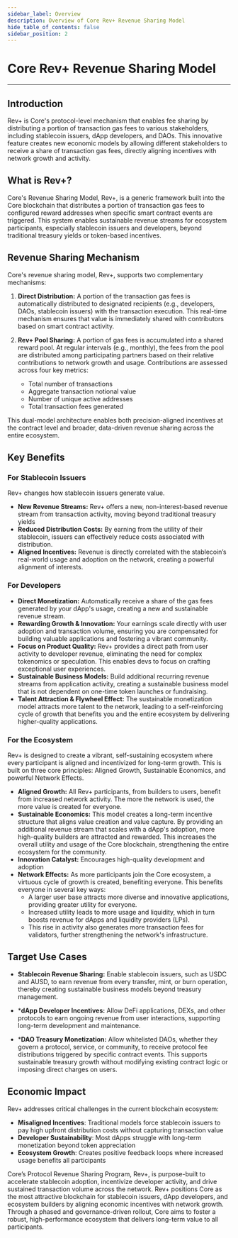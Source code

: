 ```yaml
---
sidebar_label: Overview
description: Overview of Core Rev+ Revenue Sharing Model
hide_table_of_contents: false
sidebar_position: 2
---
```


# Core Rev+ Revenue Sharing Model

---

## Introduction

Rev+ is Core's protocol-level mechanism that enables fee sharing by distributing a portion of transaction gas fees to various stakeholders, including stablecoin issuers, dApp developers, and DAOs. This innovative feature creates new economic models by allowing different stakeholders to receive a share of transaction gas fees, directly aligning incentives with network growth and activity.

## What is Rev+?

Core's Revenue Sharing Model, Rev+, is a generic framework built into the Core blockchain that distributes a portion of transaction gas fees to configured reward addresses when specific smart contract events are triggered. This system enables sustainable revenue streams for ecosystem participants, especially stablecoin issuers and developers, beyond traditional treasury yields or token-based incentives.

## Revenue Sharing Mechanism

Core's revenue sharing model, Rev+, supports two complementary mechanisms:

1. **Direct Distribution:** A portion of the transaction gas fees is automatically distributed to designated recipients (e.g., developers, DAOs, stablecoin issuers) with the transaction execution. This real-time mechanism ensures that value is immediately shared with contributors based on smart contract activity.

2. **Rev+ Pool Sharing:** A portion of gas fees is accumulated into a shared reward pool. At regular intervals (e.g., monthly), the fees from the pool are distributed among participating partners based on their relative contributions to network growth and usage. Contributions are assessed across four key metrics:

   - Total number of transactions
   - Aggregate transaction notional value
   - Number of unique active addresses
   - Total transaction fees generated

This dual-model architecture enables both precision-aligned incentives at the contract level and broader, data-driven revenue sharing across the entire ecosystem.

## Key Benefits

### For Stablecoin Issuers

Rev+ changes how stablecoin issuers generate value.

- **New Revenue Streams:** Rev+ offers a new, non-interest-based revenue stream from transaction activity, moving beyond traditional treasury yields
- **Reduced Distribution Costs:** By earning from the utility of their stablecoin, issuers can effectively reduce costs associated with distribution.
- **Aligned Incentives:** Revenue is directly correlated with the stablecoin’s real-world usage and adoption on the network, creating a powerful alignment of interests.

### **For Developers**

- **Direct Monetization:** Automatically receive a share of the gas fees generated by your dApp's usage, creating a new and sustainable revenue stream.
- **Rewarding Growth & Innovation:** Your earnings scale directly with user adoption and transaction volume, ensuring you are compensated for building valuable applications and fostering a vibrant community.
- **Focus on Product Quality:** Rev+ provides a direct path from user activity to developer revenue, eliminating the need for complex tokenomics or speculation. This enables devs to focus on crafting exceptional user experiences.
- **Sustainable Business Models:** Build additional recurring revenue streams from application activity, creating a sustainable business model that is not dependent on one-time token launches or fundraising.
- **Talent Attraction & Flywheel Effect:** The sustainable monetization model attracts more talent to the network, leading to a self-reinforcing cycle of growth that benefits you and the entire ecosystem by delivering higher-quality applications.

### **For the Ecosystem**

Rev+ is designed to create a vibrant, self-sustaining ecosystem where every participant is aligned and incentivized for long-term growth. This is built on three core principles: Aligned Growth, Sustainable Economics, and powerful Network Effects.

- **Aligned Growth:** All Rev+ participants, from builders to users, benefit from increased network activity. The more the network is used, the more value is created for everyone.
- **Sustainable Economics:** This model creates a long-term incentive structure that aligns value creation and value capture. By providing an additional revenue stream that scales with a dApp's adoption, more high-quality builders are attracted and rewarded. This increases the overall utility and usage of the Core blockchain, strengthening the entire ecosystem for the community.
- **Innovation Catalyst:** Encourages high-quality development and adoption
- **Network Effects:** As more participants join the Core ecosystem, a virtuous cycle of growth is created, benefiting everyone. This benefits everyone in several key ways:
  - A larger user base attracts more diverse and innovative applications, providing greater utility for everyone.
  - Increased utility leads to more usage and liquidity, which in turn boosts revenue for dApps and liquidity providers (LPs).
  - This rise in activity also generates more transaction fees for validators, further strengthening the network's infrastructure.

## Target Use Cases

- **Stablecoin Revenue Sharing:** Enable stablecoin issuers, such as USDC and AUSD, to earn revenue from every transfer, mint, or burn operation, thereby creating sustainable business models beyond treasury management.

- \***dApp Developer Incentives:** Allow DeFi applications, DEXs, and other protocols to earn ongoing revenue from user interactions, supporting long-term development and maintenance.

- \***DAO Treasury Monetization:** Allow whitelisted DAOs, whether they govern a protocol, service, or community, to receive protocol fee distributions triggered by specific contract events. This supports sustainable treasury growth without modifying existing contract logic or imposing direct charges on users.

## Economic Impact

Rev+ addresses critical challenges in the current blockchain ecosystem:

- **Misaligned Incentives**: Traditional models force stablecoin issuers to pay high upfront distribution costs without capturing transaction value
- **Developer Sustainability**: Most dApps struggle with long-term monetization beyond token appreciation
- **Ecosystem Growth**: Creates positive feedback loops where increased usage benefits all participants

Core’s Protocol Revenue Sharing Program, Rev+, is purpose-built to accelerate stablecoin adoption, incentivize developer activity, and drive sustained transaction volume across the network. Rev+ positions Core as the most attractive blockchain for stablecoin issuers, dApp developers, and ecosystem builders by aligning economic incentives with network growth. Through a phased and governance-driven rollout, Core aims to foster a robust, high-performance ecosystem that delivers long-term value to all participants.

